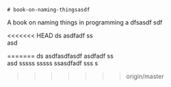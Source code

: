     # book-on-naming-thingsasdf  
A book on naming things in programming
a 
dfsasdf  sdf 

<<<<<<< HEAD
 ds 
asdfadf 
ss   
asd
                            
=======
 ds asdfasdfasdf
asdfadf
ss   
asd
                          sssss
sssss
ssasdfadf
sss
s
>>>>>>> origin/master
